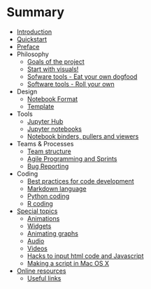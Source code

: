 # Summary

* [Introduction](README.md)
* [Quickstart](quickstart.md)
* [Preface](Introduction.md)
* Philosophy
    * [Goals of the project](goals.md)
    * [Start with visuals!](start-visuals.md)
    * [Sofware tools - Eat your own dogfood](tools1.md)
    * [Software tools - Roll your own](tools2.md)
* Design
    * [Notebook Format](NotebookFormat.md)
    * [Template](notebook_template.md)
* Tools
    * [Jupyter Hub](jhub.md)
    * [Jupyter notebooks](jnb.md)
    * [Notebook binders, pullers and viewers](nbviewers.md)
* Teams & Processes
    * [Team structure](teams.md)
    * [Agile Programming and Sprints](agile.md)
    * [Bug Reporting](bug-reporting.md)
* Coding
    * [Best practices for code development](best-practices.md)
    * [Markdown language](markdown.md)
    * [Python coding](python-coding.md)
    * [R coding](r-coding.md)
* [Special topics](special.md)
    * [Animations](animation.md)
    * [Widgets](widgets.md)
    * [Animating graphs](animate-graphs.md)
    * [Audio](audio.md)
    * [Videos](youtube.md)
    * [Hacks to input html code and Javascript](hacks.md)
    * [Making a script in Mac OS X](osx-script.md)
* [Online resources](internal-links.md)
    * [Useful links](useful-links.md)

